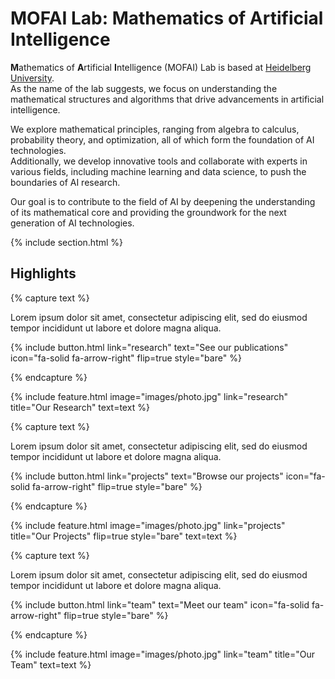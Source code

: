 ---
---


# MOFAI Lab: Mathematics of Artificial Intelligence

**M**athematics of **A**rtificial **I**ntelligence (MOFAI) Lab is based at [Heidelberg University](https://www.uni-heidelberg.de/en).  
As the name of the lab suggests, we focus on understanding the mathematical structures and algorithms that drive advancements in artificial intelligence. 

We explore mathematical principles, ranging from algebra to calculus, probability theory, and optimization, all of which form the foundation of AI technologies.  
Additionally, we develop innovative tools and collaborate with experts in various fields, including machine learning and data science, to push the boundaries of AI research.

Our goal is to contribute to the field of AI by deepening the understanding of its mathematical core and providing the groundwork for the next generation of AI technologies.




{% include section.html %}

## Highlights

{% capture text %}

Lorem ipsum dolor sit amet, consectetur adipiscing elit, sed do eiusmod tempor incididunt ut labore et dolore magna aliqua.

{%
  include button.html
  link="research"
  text="See our publications"
  icon="fa-solid fa-arrow-right"
  flip=true
  style="bare"
%}

{% endcapture %}

{%
  include feature.html
  image="images/photo.jpg"
  link="research"
  title="Our Research"
  text=text
%}

{% capture text %}

Lorem ipsum dolor sit amet, consectetur adipiscing elit, sed do eiusmod tempor incididunt ut labore et dolore magna aliqua.

{%
  include button.html
  link="projects"
  text="Browse our projects"
  icon="fa-solid fa-arrow-right"
  flip=true
  style="bare"
%}

{% endcapture %}

{%
  include feature.html
  image="images/photo.jpg"
  link="projects"
  title="Our Projects"
  flip=true
  style="bare"
  text=text
%}

{% capture text %}

Lorem ipsum dolor sit amet, consectetur adipiscing elit, sed do eiusmod tempor incididunt ut labore et dolore magna aliqua.

{%
  include button.html
  link="team"
  text="Meet our team"
  icon="fa-solid fa-arrow-right"
  flip=true
  style="bare"
%}

{% endcapture %}

{%
  include feature.html
  image="images/photo.jpg"
  link="team"
  title="Our Team"
  text=text
%}

